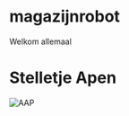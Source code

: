 # magazijnrobot
Welkom allemaal

<h1>Stelletje Apen</h1>

![AAP](http://s4.wallpapic.de/4d4699f133bb1ebfaa67681f57e66d26/29/29948/details.jpg)